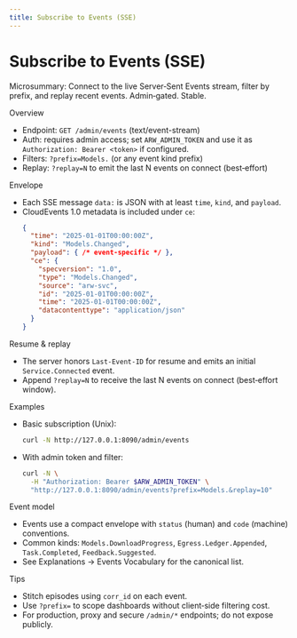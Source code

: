 ```yaml
---
title: Subscribe to Events (SSE)
---
```


# Subscribe to Events (SSE)

Microsummary: Connect to the live Server‑Sent Events stream, filter by prefix, and replay recent events. Admin‑gated. Stable.

Overview
- Endpoint: `GET /admin/events` (text/event-stream)
- Auth: requires admin access; set `ARW_ADMIN_TOKEN` and use it as `Authorization: Bearer <token>` if configured.
- Filters: `?prefix=Models.` (or any event kind prefix)
- Replay: `?replay=N` to emit the last N events on connect (best‑effort)

Envelope
- Each SSE message `data:` is JSON with at least `time`, `kind`, and `payload`.
- CloudEvents 1.0 metadata is included under `ce`:
  ```json
  {
    "time": "2025-01-01T00:00:00Z",
    "kind": "Models.Changed",
    "payload": { /* event-specific */ },
    "ce": {
      "specversion": "1.0",
      "type": "Models.Changed",
      "source": "arw-svc",
      "id": "2025-01-01T00:00:00Z",
      "time": "2025-01-01T00:00:00Z",
      "datacontenttype": "application/json"
    }
  }
  ```

Resume & replay
- The server honors `Last-Event-ID` for resume and emits an initial `Service.Connected` event.
- Append `?replay=N` to receive the last N events on connect (best‑effort window).

Examples
- Basic subscription (Unix):
  ```bash
  curl -N http://127.0.0.1:8090/admin/events
  ```
- With admin token and filter:
  ```bash
  curl -N \
    -H "Authorization: Bearer $ARW_ADMIN_TOKEN" \
    "http://127.0.0.1:8090/admin/events?prefix=Models.&replay=10"
  ```

Event model
- Events use a compact envelope with `status` (human) and `code` (machine) conventions.
- Common kinds: `Models.DownloadProgress`, `Egress.Ledger.Appended`, `Task.Completed`, `Feedback.Suggested`.
- See Explanations → Events Vocabulary for the canonical list.

Tips
- Stitch episodes using `corr_id` on each event.
- Use `?prefix=` to scope dashboards without client‑side filtering cost.
- For production, proxy and secure `/admin/*` endpoints; do not expose publicly.
